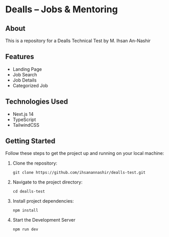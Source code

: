 # Dealls – Jobs & Mentoring

## About

This is a repository for a Dealls Technical Test by M. Ihsan An-Nashir

## Features

- Landing Page
- Job Search
- Job Details
- Categorized Job

## Technologies Used

- Next.js 14
- TypeScript
- TailwindCSS

## Getting Started

Follow these steps to get the project up and running on your local machine:

1. Clone the repository:

   ```shell
   git clone https://github.com/ihsanannashir/dealls-test.git
   ```

2. Navigate to the project directory:

   ```shell
   cd dealls-test
   ```

3. Install project dependencies:

   ```shell
   npm install
   ```

4. Start the Development Server

   ```shell
   npm run dev
   ```
